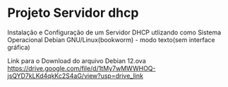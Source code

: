 # Projeto Servidor dhcp
Instalação e Configuração de um Servidor DHCP utlizando como Sistema Operacional  Debian GNU/Linux(bookworm)  - modo texto(sem interface gráfica)

Link para o Download do arquivo Debian 12.ova
https://drive.google.com/file/d/1tMy7wMWWHOQ-jsQYD7kLKd4qkKc2S4aG/view?usp=drive_link

